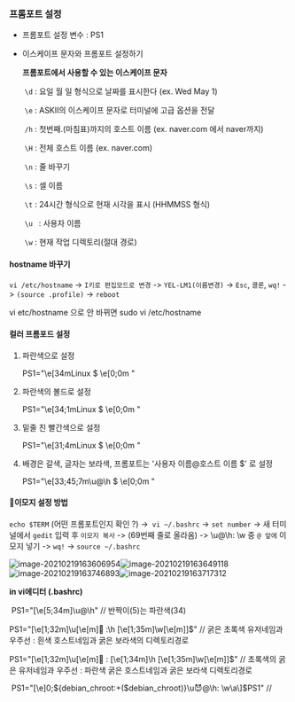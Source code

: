 ### 프롬포트 설정

- 프롬포트 설정 변수 : PS1

- 이스케이프 문자와 프롬포트 설정하기 

  **프롬포트에서 사용할 수 있는 이스케이프 문자**

  ​	`\d` : 요일 월 일 형식으로 날짜를 표시한다 (ex. Wed May 1)

  ​	`\e` : ASKII의 이스케이프 문자로 터미널에 고급 옵션을 전달 

  ​	`/h` : 첫번째.(마침표)까지의 호스트 이름 (ex. naver.com 에서 naver까지)

  ​	`\H` : 전체 호스트 이름 (ex. naver.com)

  ​	`\n` : 줄 바꾸기

  ​	`\s` : 셀 이름

  ​	`\t` : 24시간 형식으로 현재 시각을 표시 (HHMMSS 형식)

  ​	`\u ` : 사용자 이름

  ​	`\w` : 현재 작업 디렉토리(절대 경로)

#### hostname 바꾸기

`vi /etc/hostname` -> `I키로 편집모드로 변경` -> `YEL-LM1(이름변경)` -> `Esc`, `콜론`, `wq!` -> `(source .profile)` -> `reboot`

vi etc/hostname 으로 안 바뀌면 sudo vi /etc/hostname

#### 컬러 프롬포드 설정 

1. 파란색으로 설정

   PS1="\e[34mLinux $ \e[0;0m "

2. 파란색의 볼드로 설정

   PS1="\e[34;1mLinux $ \e[0;0m "

3. 밑줄 친 빨간색으로 설정

   PS1="\e[31;4mLinux $ \e[0;0m "

4. 배경은 갈색, 글자는 보라색, 프롬포트는 '사용자 이름@호스트 이름 $' 로 설정

   PS1="\e[33;45;7m\u@\h $ \e[0;0m "

####  🎨이모지 설정 방법

`echo $TERM` (어떤 프롬포트인지 확인 ?) ->` vi ~/.bashrc` -> `set number` -> 새 터미널에서 `gedit` 입력 후 `이모지 복사` ->  (69번째 줄로 올라옴)  ->  \u@\h: \w 중 `@ 앞에` 이모지 넣기 ->  `wq!` -> `source ~/.bashrc`

![image-20210219163606954](C:\Users\user\AppData\Roaming\Typora\typora-user-images\image-20210219163606954.png)![image-20210219163649118](C:\Users\user\AppData\Roaming\Typora\typora-user-images\image-20210219163649118.png)![image-20210219163746893](C:\Users\user\AppData\Roaming\Typora\typora-user-images\image-20210219163746893.png)![image-20210219163717312](C:\Users\user\AppData\Roaming\Typora\typora-user-images\image-20210219163717312.png)

**in vi에디터 (.bashrc)**


​    PS1="\[\e[5;34m\]\u@\h"  // 반짝이(5)는 파란색(34)

   PS1="\[\e[1;32m\]\u\[\e[m\]🚀️ :\h \[\e[1;35m\]\w\[\e[m\]]$" // 굵은 초록색 유저네임과 우주선 : 흰색 호스트네임과 굵은 보라색의 디렉토리경로

PS1="\[\e[1;32m\]\u\[\e[m\]🚀️ : \[\e[1;34m\]\h \[\e[1;35m\]\w\[\e[m\]]$" // 초록색의 굵은 유저네임과 우주선 : 파란색 굵은 호스트네임과 굵은 보라색 디렉토리경로

​    PS1="\[\e]0;${debian_chroot:+($debian_chroot)}\u😈️@\h: \w\a\]$PS1" //

   